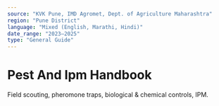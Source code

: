 ```yaml
---
source: "KVK Pune, IMD Agromet, Dept. of Agriculture Maharashtra"
region: "Pune District"
language: "Mixed (English, Marathi, Hindi)"
date_range: "2023–2025"
type: "General Guide"
---
```

# Pest And Ipm Handbook
Field scouting, pheromone traps, biological & chemical controls, IPM.
